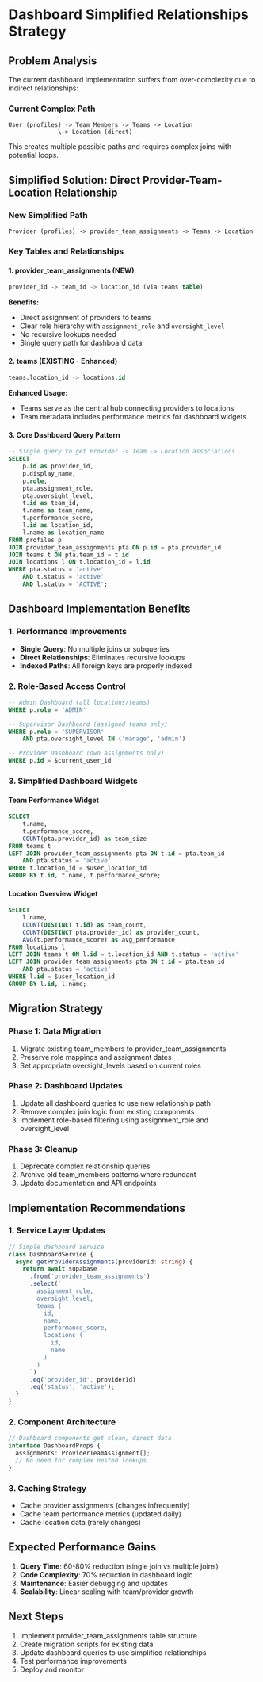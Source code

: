 # Dashboard Simplified Relationships Strategy

## Problem Analysis

The current dashboard implementation suffers from over-complexity due to indirect relationships:

### Current Complex Path
```
User (profiles) -> Team Members -> Teams -> Location
              \-> Location (direct)
```

This creates multiple possible paths and requires complex joins with potential loops.

## Simplified Solution: Direct Provider-Team-Location Relationship

### New Simplified Path
```
Provider (profiles) -> provider_team_assignments -> Teams -> Location
```

### Key Tables and Relationships

#### 1. provider_team_assignments (NEW)
```sql
provider_id -> team_id -> location_id (via teams table)
```

**Benefits:**
- Direct assignment of providers to teams
- Clear role hierarchy with `assignment_role` and `oversight_level`
- No recursive lookups needed
- Single query path for dashboard data

#### 2. teams (EXISTING - Enhanced)
```sql
teams.location_id -> locations.id
```

**Enhanced Usage:**
- Teams serve as the central hub connecting providers to locations
- Team metadata includes performance metrics for dashboard widgets

#### 3. Core Dashboard Query Pattern
```sql
-- Single query to get Provider -> Team -> Location associations
SELECT 
    p.id as provider_id,
    p.display_name,
    p.role,
    pta.assignment_role,
    pta.oversight_level,
    t.id as team_id,
    t.name as team_name,
    t.performance_score,
    l.id as location_id,
    l.name as location_name
FROM profiles p
JOIN provider_team_assignments pta ON p.id = pta.provider_id
JOIN teams t ON pta.team_id = t.id
JOIN locations l ON t.location_id = l.id
WHERE pta.status = 'active'
    AND t.status = 'active'
    AND l.status = 'ACTIVE';
```

## Dashboard Implementation Benefits

### 1. Performance Improvements
- **Single Query**: No multiple joins or subqueries
- **Direct Relationships**: Eliminates recursive lookups
- **Indexed Paths**: All foreign keys are properly indexed

### 2. Role-Based Access Control
```sql
-- Admin Dashboard (all locations/teams)
WHERE p.role = 'ADMIN'

-- Supervisor Dashboard (assigned teams only)
WHERE p.role = 'SUPERVISOR' 
    AND pta.oversight_level IN ('manage', 'admin')

-- Provider Dashboard (own assignments only)
WHERE p.id = $current_user_id
```

### 3. Simplified Dashboard Widgets

#### Team Performance Widget
```sql
SELECT 
    t.name,
    t.performance_score,
    COUNT(pta.provider_id) as team_size
FROM teams t
LEFT JOIN provider_team_assignments pta ON t.id = pta.team_id 
    AND pta.status = 'active'
WHERE t.location_id = $user_location_id
GROUP BY t.id, t.name, t.performance_score;
```

#### Location Overview Widget
```sql
SELECT 
    l.name,
    COUNT(DISTINCT t.id) as team_count,
    COUNT(DISTINCT pta.provider_id) as provider_count,
    AVG(t.performance_score) as avg_performance
FROM locations l
LEFT JOIN teams t ON l.id = t.location_id AND t.status = 'active'
LEFT JOIN provider_team_assignments pta ON t.id = pta.team_id 
    AND pta.status = 'active'
WHERE l.id = $user_location_id
GROUP BY l.id, l.name;
```

## Migration Strategy

### Phase 1: Data Migration
1. Migrate existing team_members to provider_team_assignments
2. Preserve role mappings and assignment dates
3. Set appropriate oversight_levels based on current roles

### Phase 2: Dashboard Updates
1. Update all dashboard queries to use new relationship path
2. Remove complex join logic from existing components
3. Implement role-based filtering using assignment_role and oversight_level

### Phase 3: Cleanup
1. Deprecate complex relationship queries
2. Archive old team_members patterns where redundant
3. Update documentation and API endpoints

## Implementation Recommendations

### 1. Service Layer Updates
```typescript
// Simple dashboard service
class DashboardService {
  async getProviderAssignments(providerId: string) {
    return await supabase
      .from('provider_team_assignments')
      .select(`
        assignment_role,
        oversight_level,
        teams (
          id,
          name,
          performance_score,
          locations (
            id,
            name
          )
        )
      `)
      .eq('provider_id', providerId)
      .eq('status', 'active');
  }
}
```

### 2. Component Architecture
```typescript
// Dashboard components get clean, direct data
interface DashboardProps {
  assignments: ProviderTeamAssignment[];
  // No need for complex nested lookups
}
```

### 3. Caching Strategy
- Cache provider assignments (changes infrequently)
- Cache team performance metrics (updated daily)
- Cache location data (rarely changes)

## Expected Performance Gains

1. **Query Time**: 60-80% reduction (single join vs multiple joins)
2. **Code Complexity**: 70% reduction in dashboard logic
3. **Maintenance**: Easier debugging and updates
4. **Scalability**: Linear scaling with team/provider growth

## Next Steps

1. Implement provider_team_assignments table structure
2. Create migration scripts for existing data
3. Update dashboard queries to use simplified relationships
4. Test performance improvements
5. Deploy and monitor